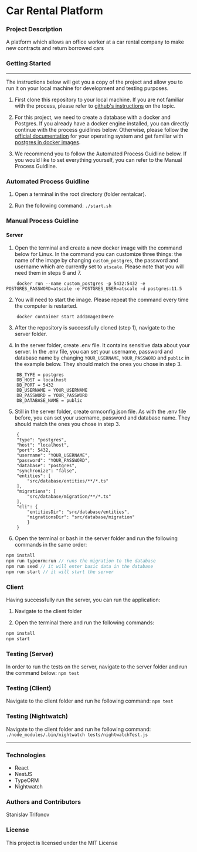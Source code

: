 # Car Rental Platform

### Project Description
A platform which allows an office worker at a car rental company to make new contracts and return borrowed cars

### Getting Started
***
The instructions below will get you a copy of the project and allow you to run it on your local machine for development and testing purposes.

1. First clone this repository to your local machine. If you are not familiar with the process, please refer tо [github's instructions](https://help.github.com/en/github/creating-cloning-and-archiving-repositories/cloning-a-repository) on the topic.

2. For this project, we need to create a database with a docker and Postgres. If you already have a docker engine installed, you can directly continue with the process guidlines below. Otherwise, please follow the [official documentation](https://docs.docker.com/install/linux/docker-ce/ubuntu/) for your operating system and get familiar with [postgres in docker images](https://hub.docker.com/_/postgres).

3. We recommend you to follow the Automated Process Guidline below. If you would like to set everything yourself, you can refer to the Manual Process Guidline.

### Automated Process Guidline

1. Open a terminal in the root directory (folder rentalcar).

2. Run the following command: `./start.sh`

### Manual Process Guidline

#### Server

1. Open the terminal and create a new docker image with the command below for Linux. In the command you can customize three things: the name of the image by changing `custom_postgres`, the password and username which are currently set to `atscale`. Please note that you will need them in steps 6 and 7.

```
    docker run --name custom_postgres -p 5432:5432 -e POSTGRES_PASSWORD=atscale -e POSTGRES_USER=atscale -d postgres:11.5
```

2. You will need to start the image. Please repeat the command every time the computer is restarted.
```
    docker container start addImageIdHere
```

3. After the repository is successfully cloned (step 1), navigate to the server folder.

4. In the server folder, create .env file. It contains sensitive data about your server. In the .env file, you can set your username, password and database name by changing `YOUR_USERNAME`, `YOUR_PASSWORD` and `public` in the example below. They should match the ones you chose in step 3.

```
    DB_TYPE = postgres
    DB_HOST = localhost
    DB_PORT = 5432
    DB_USERNAME = YOUR_USERNAME
    DB_PASSWORD = YOUR_PASSWORD
    DB_DATABASE_NAME = public
```

5. Still in the server folder, create ormconfig.json file. As with the .env file before, you can set your username, password and database name. They should match the ones you chose in step 3.

```
    {
    "type": "postgres",
    "host": "localhost",
    "port": 5432,
    "username": "YOUR_USERNAME",
    "password": "YOUR_PASSWORD",
    "database": "postgres",
    "synchronize": "false",
    "entities": [
        "src/database/entities/**/*.ts"
    ],
    "migrations": [
        "src/database/migration/**/*.ts"
    ],
    "cli": {
        "entitiesDir": "src/database/entities",
        "migrationsDir": "src/database/migration"
        }
    }
```

6. Open the terminal or bash in the server folder and run the following commands in the same order:
```JavaScript
npm install
npm run typeorm:run // runs the migration to the database
npm run seed // it will enter basic data in the database
npm run start // it will start the server
```

### Client

Having successfully run the server, you can run the application:


1. Navigate to the client folder

2. Open the terminal there and run the following commands:
```JavaScript
npm install
npm start
```

### Testing (Server)
In order to run the tests on the server, navigate to the server folder and run the command below:
`npm test`

### Testing (Client)
Navigate to the client folder and run he following command:
`npm test`

### Testing (Nightwatch)
Navigate to the client folder and run he following command:
`./node_modules/.bin/nightwatch tests/nightwatchTest.js`

***

### Technologies

* React
* NestJS
* TypeORM
* Nightwatch


### Authors and Contributors

Stanislav Trifonov


### License
This project is licensed under the MIT License
